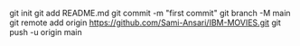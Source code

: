 git init
git add README.md
git commit -m "first commit"
git branch -M main
git remote add origin https://github.com/Sami-Ansari/IBM-MOVIES.git
git push -u origin main